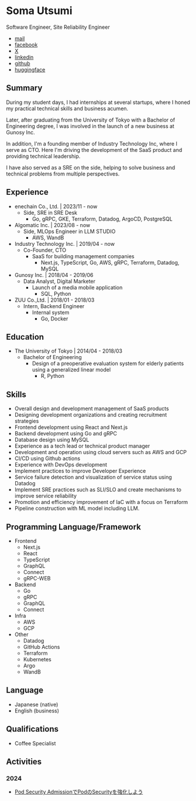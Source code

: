 # Soma Utsumi
Software Engineer, Site Reliability Engineer
- [mail](soma03432303@gmail.com)
- [facebook](https://www.facebook.com/soma.utsumi)
- [X](https://twitter.com/soma00333)
- [linkedin](https://www.linkedin.com/in/soma-utsumi-278a87178/)
- [github](https://github.com/soma00333)
- [huggingface](https://huggingface.co/soma00333)

## Summary 
During my student days, I had internships at several startups, where I honed my practical technical skills and business acumen.

Later, after graduating from the University of Tokyo with a Bachelor of Engineering degree, I was involved in the launch of a new business at Gunosy Inc.

In addition, I'm a founding member of Industry Technology Inc, where I serve as CTO. Here I'm driving the development of the SaaS product and providing technical leadership.

I have also served as a SRE on the side, helping to solve business and technical problems from multiple perspectives.

## Experience
- enechain Co., Ltd. \| 2023/11 - now
  - Side, SRE in SRE Desk
    - Go, gRPC, GKE, Terraform, Datadog, ArgoCD, PostgreSQL
- Algomatic Inc. \| 2023/08 - now
  - Side, MLOps Engineer in LLM STUDIO
    - AWS, WandB
- Industry Technology Inc. \| 2019/04 - now
  - Co-Founder, CTO
    - SaaS for building management companies 
      - Next.js, TypeScript, Go, AWS, gRPC, Terraform, Datadog, MySQL
- Gunosy Inc. \| 2018/04 - 2019/06
  - Data Analyst, Digital Marketer
    - Launch of a media mobile application
      - SQL, Python
- ZUU Co.,Ltd. \| 2018/01 - 2018/03
  - Intern, Backend Engineer 
    - Internal system
      - Go, Docker
        
## Education
- The University of Tokyo \| 2014/04 - 2018/03
  - Bachelor of Engineering
    - Design of a preoperative evaluation system for elderly patients using a generalized linear model
      - R, Python
  
## Skills
- Overall design and development management of SaaS products
- Designing development organizations and creating recruitment strategies
- Frontend development using React and Next.js
- Backend development using Go and gRPC
- Database design using MySQL
- Experience as a tech lead or technical product manager
- Development and operation using cloud servers such as AWS and GCP
- CI/CD using Github actions
- Experience with DevOps development
- Implement practices to improve Developer Experience
- Service failure detection and visualization of service status using Datadog
- Implement SRE practices such as SLI/SLO and create mechanisms to improve service reliability
- Promotion and efficiency improvement of IaC with a focus on Terraform
- Pipeline construction with ML model including LLM.

## Programming Language/Framework
- Frontend
  - Next.js
  - React
  - TypeScript
  - GraphQL
  - Connect
  - gRPC-WEB
- Backend
  - Go
  - gRPC
  - GraphQL
  - Connect
- Infra
  - AWS
  - GCP
- Other
  - Datadog
  - GitHub Actions
  - Terraform
  - Kubernetes
  - Argo
  - WandB

## Language
- Japanese (native)
- English (business)

## Qualifications
- Coffee Specialist

## Activities
### 2024
- [Pod Security AdmissionでPodのSecurityを強化しよう](https://techblog.enechain.com/entry/pod-security-admission)





